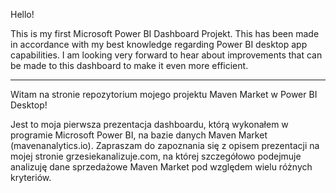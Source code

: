 Hello!

This is my first Microsoft Power BI Dashboard Projekt. This has been made in accordance with my best knowledge regarding Power BI desktop app capabilities. I am looking very forward to hear about improvements that can be made to this dashboard to make it even more efficient. 

------------------------------------------------------------------

Witam na stronie repozytorium mojego projektu Maven Market w Power BI Desktop!

Jest to moja pierwsza prezentacja dashboardu, którą wykonałem w programie Microsoft Power BI, na bazie danych Maven Market (mavenanalytics.io). Zapraszam do zapoznania się z opisem prezentacji na mojej stronie grzesiekanalizuje.com, na której szczegółowo podejmuje analizuję dane sprzedażowe Maven Market pod względem wielu różnych kryteriów. 